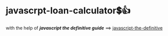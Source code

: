 # javascrpt-loan-calculator:heavy_dollar_sign::+1:                                                                                                                                                               
with the help of **_javascript the definitive guide_** ==>
<a href="https://www.oreilly.com/library/view/javascript-the-definitive/0596101996/">javascript-the-definitive</a>
 
